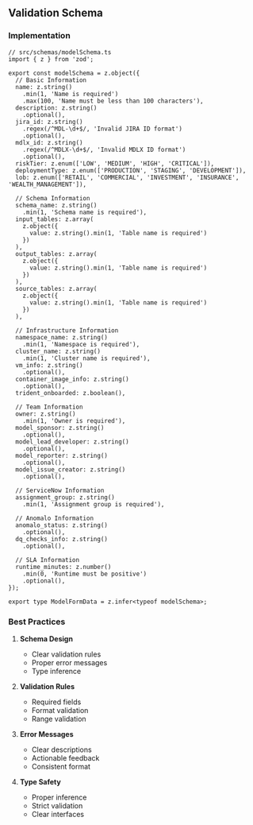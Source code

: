 ## Validation Schema

### Implementation

```tsx
// src/schemas/modelSchema.ts
import { z } from 'zod';

export const modelSchema = z.object({
  // Basic Information
  name: z.string()
    .min(1, 'Name is required')
    .max(100, 'Name must be less than 100 characters'),
  description: z.string()
    .optional(),
  jira_id: z.string()
    .regex(/^MDL-\d+$/, 'Invalid JIRA ID format')
    .optional(),
  mdlx_id: z.string()
    .regex(/^MDLX-\d+$/, 'Invalid MDLX ID format')
    .optional(),
  riskTier: z.enum(['LOW', 'MEDIUM', 'HIGH', 'CRITICAL']),
  deploymentType: z.enum(['PRODUCTION', 'STAGING', 'DEVELOPMENT']),
  lob: z.enum(['RETAIL', 'COMMERCIAL', 'INVESTMENT', 'INSURANCE', 'WEALTH_MANAGEMENT']),

  // Schema Information
  schema_name: z.string()
    .min(1, 'Schema name is required'),
  input_tables: z.array(
    z.object({
      value: z.string().min(1, 'Table name is required')
    })
  ),
  output_tables: z.array(
    z.object({
      value: z.string().min(1, 'Table name is required')
    })
  ),
  source_tables: z.array(
    z.object({
      value: z.string().min(1, 'Table name is required')
    })
  ),

  // Infrastructure Information
  namespace_name: z.string()
    .min(1, 'Namespace is required'),
  cluster_name: z.string()
    .min(1, 'Cluster name is required'),
  vm_info: z.string()
    .optional(),
  container_image_info: z.string()
    .optional(),
  trident_onboarded: z.boolean(),

  // Team Information
  owner: z.string()
    .min(1, 'Owner is required'),
  model_sponsor: z.string()
    .optional(),
  model_lead_developer: z.string()
    .optional(),
  model_reporter: z.string()
    .optional(),
  model_issue_creator: z.string()
    .optional(),

  // ServiceNow Information
  assignment_group: z.string()
    .min(1, 'Assignment group is required'),

  // Anomalo Information
  anomalo_status: z.string()
    .optional(),
  dq_checks_info: z.string()
    .optional(),

  // SLA Information
  runtime_minutes: z.number()
    .min(0, 'Runtime must be positive')
    .optional(),
});

export type ModelFormData = z.infer<typeof modelSchema>;
```

### Best Practices

1. **Schema Design**
   - Clear validation rules
   - Proper error messages
   - Type inference

2. **Validation Rules**
   - Required fields
   - Format validation
   - Range validation

3. **Error Messages**
   - Clear descriptions
   - Actionable feedback
   - Consistent format

4. **Type Safety**
   - Proper inference
   - Strict validation
   - Clear interfaces
